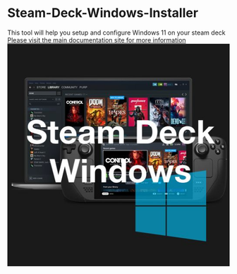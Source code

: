 # Steam-Deck-Windows-Installer
This tool will help you setup and configure Windows 11 on your steam deck
[Please visit the main documentation site for more information](https://steamdeckwindows.github.io/Steam-Deck-Windows/)
![logo](docs/assets/img/steam-deck-windows.jpg)